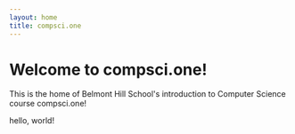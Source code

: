 ```yaml
---
layout: home
title: compsci.one
---
```


# Welcome to compsci.one!
This is the home of Belmont Hill School's introduction to Computer Science course compsci.one!

hello, world!
